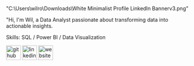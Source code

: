 "C:\Users\wilro\Downloads\White Minimalist Profile LinkedIn Bannerv3.png"

"Hi, I'm Wil, a Data Analyst passionate about transforming data into actionable insights. 

Skills: SQL / Power BI / Data Visualization 



[<img src='https://cdn.jsdelivr.net/npm/simple-icons@3.0.1/icons/github.svg' alt='github' height='40'>](https://github.com/rodriguezwil)  [<img src='https://cdn.jsdelivr.net/npm/simple-icons@3.0.1/icons/linkedin.svg' alt='linkedin' height='40'>](https://www.linkedin.com/in/https://www.linkedin.com/in/wil-rodriguez//)  [<img src='https://cdn.jsdelivr.net/npm/simple-icons@3.0.1/icons/icloud.svg' alt='website' height='40'>](https://www.wilrodriguez-pro.com/)  

